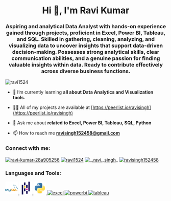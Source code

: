 <h1 align="center">Hi 👋, I'm Ravi Kumar</h1>
<h3 align="center">Aspiring and analytical Data Analyst with hands-on experience gained through projects, proficient in Excel, Power BI, Tableau, and SQL. Skilled in gathering, cleaning, analyzing, and visualizing data to uncover insights that support data-driven decision-making. Possesses strong analytical skills, clear communication abilities, and a genuine passion for finding valuable insights within data. Ready to contribute effectively across diverse business functions.</h3>

<p align="left"> <img src="https://komarev.com/ghpvc/?username=ravi1524&label=Profile%20views&color=0e75b6&style=flat" alt="ravi1524" /> </p>

- 🌱 I’m currently learning **all about Data Analytics and Visualization tools.**

- 👨‍💻 All of my projects are available at [https://peerlist.io/ravisingh](https://peerlist.io/ravisingh)

- 💬 Ask me about **related to Excel, Power BI, Tableau, SQL, Python**

- 📫 How to reach me **ravisingh152458@gmail.com**

<h3 align="left">Connect with me:</h3>
<p align="left">
<a href="https://linkedin.com/in/ravi-kumar-28a905256" target="blank"><img align="center" src="https://raw.githubusercontent.com/rahuldkjain/github-profile-readme-generator/master/src/images/icons/Social/linked-in-alt.svg" alt="ravi-kumar-28a905256" height="30" width="40" /></a>
<a href="https://kaggle.com/ravi1524" target="blank"><img align="center" src="https://raw.githubusercontent.com/rahuldkjain/github-profile-readme-generator/master/src/images/icons/Social/kaggle.svg" alt="ravi1524" height="30" width="40" /></a>
<a href="https://instagram.com/_.ravi._singh_" target="blank"><img align="center" src="https://raw.githubusercontent.com/rahuldkjain/github-profile-readme-generator/master/src/images/icons/Social/instagram.svg" alt="_.ravi._singh_" height="30" width="40" /></a>
<a href="https://www.hackerrank.com/ravisingh152458" target="blank"><img align="center" src="https://raw.githubusercontent.com/rahuldkjain/github-profile-readme-generator/master/src/images/icons/Social/hackerrank.svg" alt="ravisingh152458" height="30" width="40" /></a>
</p>

<h3 align="left">Languages and Tools:</h3>
<p align="left"> 
  <!-- Existing Tools -->
  <a href="https://www.mysql.com/" target="_blank" rel="noreferrer"> 
    <img src="https://raw.githubusercontent.com/devicons/devicon/master/icons/mysql/mysql-original-wordmark.svg" alt="mysql" width="40" height="40"/> 
  </a> 
  <a href="https://pandas.pydata.org/" target="_blank" rel="noreferrer"> 
    <img src="https://raw.githubusercontent.com/devicons/devicon/2ae2a900d2f041da66e950e4d48052658d850630/icons/pandas/pandas-original.svg" alt="pandas" width="40" height="40"/> 
  </a> 
  <a href="https://www.python.org" target="_blank" rel="noreferrer"> 
    <img src="https://raw.githubusercontent.com/devicons/devicon/master/icons/python/python-original.svg" alt="python" width="40" height="40"/> 
  </a> 

  <!-- New Tools -->
  <a href="https://www.microsoft.com/en-us/microsoft-365/excel" target="_blank" rel="noreferrer"> 
    <img src="https://upload.wikimedia.org/wikipedia/commons/7/73/Microsoft_Excel_2013-2019_logo.svg" alt="excel" width="40" height="40"/> 
  </a>
  <a href="https://powerbi.microsoft.com/" target="_blank" rel="noreferrer"> 
    <img src="https://upload.wikimedia.org/wikipedia/commons/c/cf/New_Power_BI_Logo.svg" alt="powerbi" width="40" height="40"/> 
  </a>
  <a href="https://www.tableau.com/" target="_blank" rel="noreferrer"> 
    <img src="https://upload.wikimedia.org/wikipedia/commons/4/4b/Tableau_Logo.png" alt="tableau" width="40" height="40"/> 
  </a>
</p>


